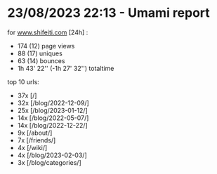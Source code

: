 # 23/08/2023 22:13 - Umami report
for www.shifeiti.com [24h] :

 - 174 (12) page views
 - 88 (17) uniques
 - 63 (14) bounces
 - 1h 43' 22'' (-1h 27' 32'') totaltime


top 10 urls:
 - 37x [/]
 - 32x [/blog/2022-12-09/]
 - 25x [/blog/2023-01-12/]
 - 14x [/blog/2022-05-07/]
 - 14x [/blog/2022-12-22/]
 - 9x [/about/]
 - 7x [/friends/]
 - 4x [/wiki/]
 - 4x [/blog/2023-02-03/]
 - 3x [/blog/categories/]


